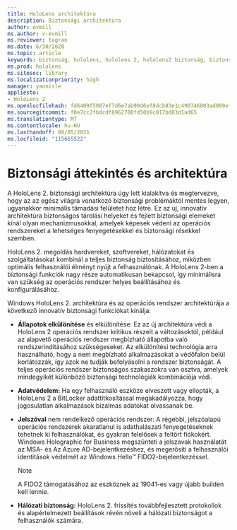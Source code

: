 ```yaml
---
title: HoloLens architektúra
description: Biztonsági architektúra
author: evmill
ms.author: v-evmill
ms.reviewer: tagran
ms.date: 6/30/2020
ms.topic: article
keywords: biztonság, hololens, hololens 2, hololens2 biztonság, biztonsági áttekintés, biztonsági architektúra, architektúra, hololens 2 architektúra
ms.prod: hololens
ms.sitesec: library
ms.localizationpriority: high
manager: yannisle
appliesto:
- HoloLens 2
ms.openlocfilehash: fd6409f5087ef7d6e7ab90d6ef8dcb83e1c490746803ad869ef075dace24bae7
ms.sourcegitcommit: f8e7cc2fbdcdf8962700fd50b9c017bd83d1ad65
ms.translationtype: MT
ms.contentlocale: hu-HU
ms.lasthandoff: 08/05/2021
ms.locfileid: "115665522"
---
```

# <a name="security-overview-and-architecture"></a>Biztonsági áttekintés és architektúra

A HoloLens 2. biztonsági architektúra úgy lett kialakítva és megtervezve, hogy az az egész világra vonatkozó biztonsági problémáktól mentes legyen, ugyanakkor minimális támadási felületet hoz létre. Ez az új, innovatív architektúra biztonságos tárolási helyeket és fejlett biztonsági elemeket kínál olyan mechanizmusokkal, amelyek képesek védeni az operációs rendszereket a lehetséges fenyegetésekkel és biztonsági résekkel szemben.

HoloLens 2. megoldás hardvereket, szoftvereket, hálózatokat és szolgáltatásokat kombinál a teljes biztonság biztosításához, miközben optimális felhasználói élményt nyújt a felhasználónak. A HoloLens 2-ben a biztonsági funkciók nagy része automatikusan bekapcsol, így minimálisra van szükség az operációs rendszer helyes beállításához és konfigurálásához.

Windows HoloLens 2. architektúra és az operációs rendszer architektúrája a következő innovatív biztonsági funkciókat kínálja:

  * **Állapotok elkülönítése** és elkülönítése: Ez az új architektúra védi a HoloLens 2 operációs rendszer kritikus részeit a változásoktól, például az alapvető operációs rendszer megbízható állapotba való rendszerindításához szükségeseket. Az elkülönítési technológia arra használható, hogy a nem megbízható alkalmazásokat a védőfalon belül korlátozzák, így azok ne tudják befolyásolni a rendszer biztonságát. A teljes operációs rendszer biztonságos szakaszokra van osztva, amelyek mindegyikét különböző biztonsági technológiák kombinációja védi.
  
  * **Adatvédelem:** Ha egy felhasználó eszköze elveszett vagy ellopták, a HoloLens 2 a BitLocker adattitkosítással megakadályozza, hogy jogosulatlan alkalmazások bizalmas adatokat olvassanak be. 
  
  * **Jelszóval** nem rendelkező operációs rendszer: A régebbi, jelszóalapú operációs rendszerek akaratlanul is adathalászati fenyegetéseknek tehetnek ki felhasználókat, és gyakran felelősek a feltört fiókokért. Windows Holographic for Business megszünteti a jelszavak használatát az MSA- és Az Azure AD-bejelentkezéshez, és megerősíti a felhasználói identitások védelmét az Windows Hello™ FIDO2-bejelentkezéssel. 
  
    > [!NOTE]
    > A FIDO2 támogatásához az eszköznek az 19041-es vagy újabb builden kell lennie. 

  * **Hálózati biztonság:** HoloLens 2. frissítés továbbfejlesztett protokollok és alapértelmezett beállítások révén növeli a hálózati biztonságot a felhasználók számára.
